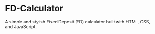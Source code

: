 # FD-Calculator
A simple and stylish Fixed Deposit (FD) calculator built with HTML, CSS, and JavaScript.

